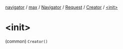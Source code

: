 [navigator](../../../../index.md) / [max](../../../index.md) / [Navigator](../../index.md) / [Request](../index.md) / [Creator](index.md) / [&lt;init&gt;](./-init-.md)

# &lt;init&gt;

(common) `Creator()`